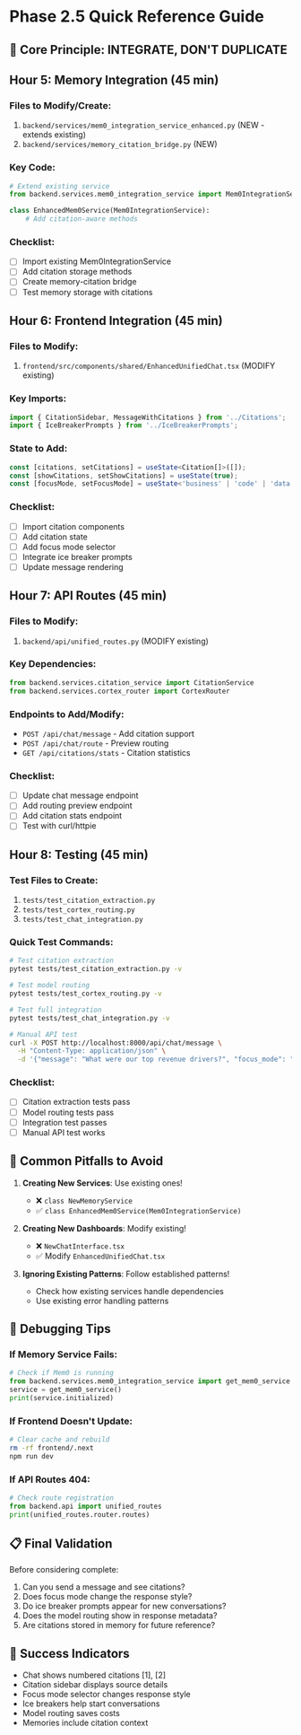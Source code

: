 # Phase 2.5 Quick Reference Guide

## 🎯 Core Principle: INTEGRATE, DON'T DUPLICATE

## Hour 5: Memory Integration (45 min)

### Files to Modify/Create:
1. `backend/services/mem0_integration_service_enhanced.py` (NEW - extends existing)
2. `backend/services/memory_citation_bridge.py` (NEW)

### Key Code:
```python
# Extend existing service
from backend.services.mem0_integration_service import Mem0IntegrationService

class EnhancedMem0Service(Mem0IntegrationService):
    # Add citation-aware methods
```

### Checklist:
- [ ] Import existing Mem0IntegrationService
- [ ] Add citation storage methods
- [ ] Create memory-citation bridge
- [ ] Test memory storage with citations

## Hour 6: Frontend Integration (45 min)

### Files to Modify:
1. `frontend/src/components/shared/EnhancedUnifiedChat.tsx` (MODIFY existing)

### Key Imports:
```typescript
import { CitationSidebar, MessageWithCitations } from '../Citations';
import { IceBreakerPrompts } from '../IceBreakerPrompts';
```

### State to Add:
```typescript
const [citations, setCitations] = useState<Citation[]>([]);
const [showCitations, setShowCitations] = useState(true);
const [focusMode, setFocusMode] = useState<'business' | 'code' | 'data'>('business');
```

### Checklist:
- [ ] Import citation components
- [ ] Add citation state
- [ ] Add focus mode selector
- [ ] Integrate ice breaker prompts
- [ ] Update message rendering

## Hour 7: API Routes (45 min)

### Files to Modify:
1. `backend/api/unified_routes.py` (MODIFY existing)

### Key Dependencies:
```python
from backend.services.citation_service import CitationService
from backend.services.cortex_router import CortexRouter
```

### Endpoints to Add/Modify:
- `POST /api/chat/message` - Add citation support
- `POST /api/chat/route` - Preview routing
- `GET /api/citations/stats` - Citation statistics

### Checklist:
- [ ] Update chat message endpoint
- [ ] Add routing preview endpoint
- [ ] Add citation stats endpoint
- [ ] Test with curl/httpie

## Hour 8: Testing (45 min)

### Test Files to Create:
1. `tests/test_citation_extraction.py`
2. `tests/test_cortex_routing.py`
3. `tests/test_chat_integration.py`

### Quick Test Commands:
```bash
# Test citation extraction
pytest tests/test_citation_extraction.py -v

# Test model routing
pytest tests/test_cortex_routing.py -v

# Test full integration
pytest tests/test_chat_integration.py -v

# Manual API test
curl -X POST http://localhost:8000/api/chat/message \
  -H "Content-Type: application/json" \
  -d '{"message": "What were our top revenue drivers?", "focus_mode": "business"}'
```

### Checklist:
- [ ] Citation extraction tests pass
- [ ] Model routing tests pass
- [ ] Integration test passes
- [ ] Manual API test works

## 🚨 Common Pitfalls to Avoid

1. **Creating New Services**: Use existing ones!
   - ❌ `class NewMemoryService`
   - ✅ `class EnhancedMem0Service(Mem0IntegrationService)`

2. **Creating New Dashboards**: Modify existing!
   - ❌ `NewChatInterface.tsx`
   - ✅ Modify `EnhancedUnifiedChat.tsx`

3. **Ignoring Existing Patterns**: Follow established patterns!
   - Check how existing services handle dependencies
   - Use existing error handling patterns

## 🔧 Debugging Tips

### If Memory Service Fails:
```python
# Check if Mem0 is running
from backend.services.mem0_integration_service import get_mem0_service
service = get_mem0_service()
print(service.initialized)
```

### If Frontend Doesn't Update:
```bash
# Clear cache and rebuild
rm -rf frontend/.next
npm run dev
```

### If API Routes 404:
```python
# Check route registration
from backend.api import unified_routes
print(unified_routes.router.routes)
```

## 📋 Final Validation

Before considering complete:
1. Can you send a message and see citations?
2. Does focus mode change the response style?
3. Do ice breaker prompts appear for new conversations?
4. Does the model routing show in response metadata?
5. Are citations stored in memory for future reference?

## 🎉 Success Indicators

- Chat shows numbered citations [1], [2]
- Citation sidebar displays source details
- Focus mode selector changes response style
- Ice breakers help start conversations
- Model routing saves costs
- Memories include citation context
